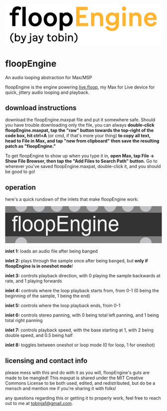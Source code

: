 ![alt text](https://github.com/tobinja1/floopEngine/blob/main/floopenginelogo.PNG "floopEngine Logo")

# floopEngine
An audio looping abstraction for Max/MSP

floopEngine is the engine powering [live.floop](https://jaytobin.gumroad.com/l/livefloop?layout=profile), my Max for Live device for quick, jittery audio looping and playback.

## download instructions

download the floopEngine.maxpat file and put it somewhere safe. Should you have trouble downloading only the file, you can always **double-click floopEngine.maxpat, tap the "raw" button towards the top-right of the code box, hit ctrl+A** (or cmd, if that's more your thing) **to copy all text, head to File in Max, and tap "new from clipboard" then save the resulting patch as "floopEngine."**

To get floopEngine to show up when you type it in, **open Max, tap File -> Show File Browser, then tap the "Add Files to Search Path" button.**
Go to wherever you've saved floopEngine.maxpat, double-click it, and you should be good to go!

## operation

here's a quick rundown of the inlets that make floopEngine work:

![alt text](https://github.com/tobinja1/floopEngine/blob/main/floopEngineClip.PNG "floopEngine screenshot")

**inlet 1:** loads an audio file after being banged

**inlet 2:** plays through the sample once after being banged, but **only if floopEngine is in oneshot mode**!

**inlet 3:** controls playback direction, with 0 playing the sample backwards at rate, and 1 playing forwards

**inlet 4:** controls where the loop playback starts from, from 0-1 (0 being the beginning of the sample, 1 being the end)

**inlet 5:** controls where the loop playback ends, from 0-1

**inlet 6:** controls stereo panning, with 0 being total left panning, and 1 being total right panning

**inlet 7:** controls playback speed, with the base starting at 1, with 2 being double speed, and 0.5 being half

**inlet 8:** toggles between oneshot or loop mode (0 for loop, 1 for oneshot)

## licensing and contact info

please mess with this and do with it as you will, floopEngine's guts are made to be mangled! This maxpat is shared under the MIT Creative Commons License to be both used,
edited, and redistributed, but do be a mensch and mention me if you're sharing it with folks!

any questions regarding this or getting it to properly work, feel free to reach out to me at tobinja1@gmail.com.
